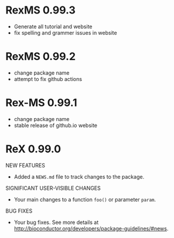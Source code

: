 # RexMS 0.99.3

* Generate all tutorial and website
* fix spelling and grammer issues in website

# RexMS 0.99.2

* change package name
* attempt to fix github actions

# Rex-MS 0.99.1

* change package name
* stable release of github.io website

# ReX 0.99.0

NEW FEATURES

* Added a `NEWS.md` file to track changes to the package.

SIGNIFICANT USER-VISIBLE CHANGES

* Your main changes to a function `foo()` or parameter `param`.

BUG FIXES

* Your bug fixes. See more details at
<http://bioconductor.org/developers/package-guidelines/#news>.
